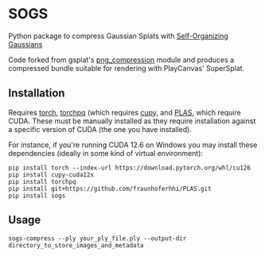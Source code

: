# SOGS

Python package to compress Gaussian Splats with [Self-Organizing Gaussians](https://github.com/fraunhoferhhi/Self-Organizing-Gaussians)

Code forked from gsplat's [png_compression](https://github.com/nerfstudio-project/gsplat/blob/main/gsplat/compression/png_compression.py) module and produces a compressed bundle suitable for rendering with PlayCanvas' SuperSplat.

## Installation

Requires [torch](https://pytorch.org/get-started/locally/), [torchpq](https://github.com/DeMoriarty/TorchPQ) (which requires [cupy](https://cupy.dev/), and [PLAS](https://github.com/fraunhoferhhi/PLAS), which require CUDA. These must be manually installed as they require installation against a specific version of CUDA (the one you have installed).

For instance, if you're running CUDA 12.6 on Windows you may install these dependencies (ideally in some kind of virtual environment):

```
pip install torch --index-url https://download.pytorch.org/whl/cu126
pip install cupy-cuda12x
pip install torchpq
pip install git+https://github.com/fraunhoferhhi/PLAS.git
pip install sogs
```

## Usage

`sogs-compress --ply your_ply_file.ply --output-dir directory_to_store_images_and_metadata`
